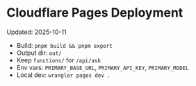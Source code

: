 # Cloudflare Pages Deployment
Updated: 2025-10-11

- Build: `pnpm build && pnpm export`
- Output dir: `out/`
- Keep `functions/` for `/api/ask`
- Env vars: `PRIMARY_BASE_URL`, `PRIMARY_API_KEY`, `PRIMARY_MODEL`
- Local dev: `wrangler pages dev .`
